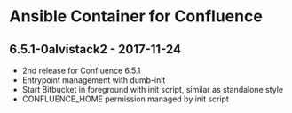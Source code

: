 Ansible Container for Confluence
================================

6.5.1-0alvistack2 - 2017-11-24
------------------------------

-   2nd release for Confluence 6.5.1
-   Entrypoint management with dumb-init
-   Start Bitbucket in foreground with init script, similar as standalone style
-   CONFLUENCE\_HOME permission managed by init script


